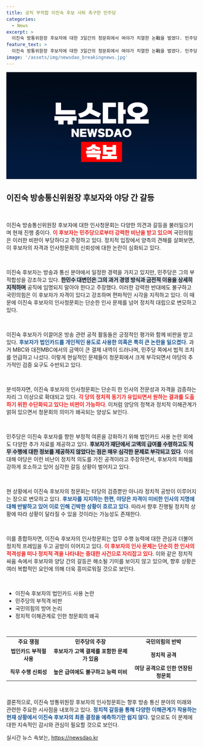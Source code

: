 ```yaml
---
title: 공직 부적합 이진숙 후보 사퇴 촉구한 민주당
categories:
  - News
excerpt: >
  이진숙 방통위원장 후보자에 대한 3일간의 청문회에서 여야가 치열한 논戰을 벌였다. 민주당은 인사 부적합성을 강조하며 사퇴를 촉구한 반면, 국민의힘은 청문회를 폭력으로 비판했다. 과연 이 후보자는 자격을 갖춘 인물일까?
feature_text: >
  이진숙 방통위원장 후보자에 대한 3일간의 청문회에서 여야가 치열한 논戰을 벌였다. 민주당은 인사 부적합성을 강조하며 사퇴를 촉구한 반면, 국민의힘은 청문회를 폭력으로 비판했다. 과연 이 후보자는 자격을 갖춘 인물일까?
image: '/assets/img/newsdao_breakingnews.jpg'
---
```


<p><img src="/assets/img/newsdao_breakingnews.jpg" alt="koreaapp 속보" /></p>

<h2 data-ke-size="size26">이진숙 방송통신위원장 후보자와 야당 간 갈등</h2>

<p data-ke-size="size16">&nbsp;</p>

<p>이진숙 방송통신위원장 후보자에 대한 인사청문회는 다양한 의견과 갈등을 불러일으키며 현재 진행 중이다. <b><span style="color: #ee2323;">이 후보자는 민주당으로부터 강력한 비난을 받고 있으며</span></b> 국민의힘은 이러한 비판이 부당하다고 주장하고 있다. 정치적 입장에서 양측의 견해를 살펴보면, 이 후보자의 자격과 인사청문회의 신뢰성에 대한 논란이 심화되고 있다. </p>

<p data-ke-size="size16">&nbsp;</p>

<p>이진숙 후보자는 방송과 통신 분야에서 일정한 경력을 가지고 있지만, 민주당은 그의 부적합성을 강조하고 있다. <b><span style="background-color: #21538527;">한민수 대변인은 그의 과거 경영 방식과 금전적 이용을 상세히 지적하며</span></b> 공직에 임명되지 말아야 한다고 주장했다. 이러한 강력한 반대에도 불구하고 국민의힘은 이 후보자가 자격이 있다고 강조하며 편파적인 시각을 지적하고 있다. 이 때문에 이진숙 후보자의 인사청문회는 단순한 인사 문제를 넘어 정치적 대립으로 변모하고 있다.</p>

<p data-ke-size="size16">&nbsp;</p>

<p>이진숙 후보자가 이끌어온 방송 관련 공적 활동들은 긍정적인 평가와 함께 비판을 받고 있다. <b><span style="color: #1a5490;">후보자가 법인카드를 개인적인 용도로 사용한 의혹은 특히 큰 논란을 일으켰다</span></b>. 과거 MBC와 대전MBC에서의 금액이 큰 결제 내역이 드러나며, 민주당 쪽에서 법적 조치를 언급하고 나섰다. 이렇게 현실적인 문제들이 청문회에서 크게 부각되면서 야당의 추가적인 검증 요구도 수반되고 있다.</p>

<p data-ke-size="size16">&nbsp;</p>

<p>분석하자면, 이진숙 후보자의 인사청문회는 단순히 한 인사의 전문성과 자격을 검증하는 자리 그 이상으로 확대되고 있다. <b><span style="color: #ee2323;">각 당의 정치적 동기가 유입되면서 원하는 결과를 도출하기 위한 수단화되고 있다는 비판이 가능하다</span></b>. 이처럼 양당의 정책과 정치적 이해관계가 얽혀 있으면서 청문회의 의미가 왜곡되는 양상도 보인다.</p>

<p data-ke-size="size16">&nbsp;</p>

<p>민주당은 이진숙 후보자를 향한 부정적 여론을 강화하기 위해 법인카드 사용 논란 외에도 다양한 추가 자료를 제공하고 있다. <b><span style="background-color: #21538527;">후보자가 재단에서 고액의 급여를 수령하고도 직무 수행에 대한 정보를 제공하지 않았다는 점은 매우 심각한 문제로 부각되고 있다</span></b>. 이에 대해 야당은 이런 비난이 정치적 의도를 가진 공격이라고 주장하면서, 후보자의 피해를 강하게 호소하고 있어 심각한 갈등 상황이 벌어지고 있다.</p>

<p data-ke-size="size16">&nbsp;</p>

<p>현 상황에서 이진숙 후보자의 청문회는 타당의 검증뿐만 아니라 정치적 공방이 이루어지는 장으로 변모하고 있다. <b><span style="color: #1a5490;">후보자를 지지하는 한편, 야당은 자격이 미비한 인사의 지명에 대해 반발하고 있어 이로 인해 긴박한 상황이 흐르고 있다</span></b>. 따라서 향후 진행될 정치적 상황에 따라 상황이 달라질 수 있을 것이라는 가능성도 존재한다. </p>

<p data-ke-size="size16">&nbsp;</p>

<p>이를 종합하자면, 이진숙 후보자의 인사청문회는 업무 수행 능력에 대한 관심과 더불어 정치적 프레임을 두고 공방이 이어지고 있다. <b><span style="color: #ee2323;">이 후보자의 인사 문제는 단순히 한 인사의 적격성을 떠나 정치적 격을 나타내는 중대한 사건으로 자리잡고 있다</span></b>. 이와 같은 정치적 싸움 속에서 후보자와 양당 간의 갈등은 해소될 기미를 보이지 않고 있으며, 향후 상황은 여러 복합적인 요인에 의해 더욱 흥미로워질 것으로 보인다. </p>

<p data-ke-size="size16">&nbsp;</p>

<ul>
    <li>이진숙 후보자의 법인카드 사용 논란</li>
    <li>민주당의 부적격 비판</li>
    <li>국민의힘의 방어 논리</li>
    <li>정치적 이해관계로 인한 청문회의 왜곡</li>
</ul>

<p data-ke-size="size16">&nbsp;</p>

<table>
    <tr>
        <td style="text-align: center; height: 17px;"><b>주요 쟁점</b></td>
        <td style="text-align: center; height: 17px;"><b>민주당의 주장</b></td>
        <td style="text-align: center; height: 17px;"><b>국민의힘의 반박</b></td>
    </tr>
    <tr>
        <td style="text-align: center; height: 17px;"><b>법인카드 부적절 사용</b></td>
        <td style="text-align: center; height: 17px;"><b>후보자가 고액 결제를 포함한 문제가 있음</b></td>
        <td style="text-align: center; height: 17px;"><b>정치적 공격</b></td>
    </tr>
    <tr>
        <td style="text-align: center; height: 17px;"><b>직무 수행 신뢰성</b></td>
        <td style="text-align: center; height: 17px;"><b>높은 급여에도 불구하고 능력 미비</b></td>
        <td style="text-align: center; height: 17px;"><b>여당 공격으로 인한 연장된 청문회</b></td>
    </tr>
</table>

<p data-ke-size="size16">&nbsp;</p>

<p>결론적으로, 이진숙 방통위원장 후보자의 인사청문회는 향후 방송 통신 분야의 미래와 관련한 주요한 시사점을 내포하고 있다. <b><span style="color: #1a5490;">정치적 갈등을 통해 다양한 이해관계가 작용하는 현재 상황에서 이진숙 후보자의 최종 결정을 예측하기란 쉽지 않다</span></b>. 앞으로도 이 문제에 대한 지속적인 감시와 관심이 필요할 것으로 보인다.</p>
실시간 뉴스 속보는, <a href="https://newsdao.kr" rel="dofollow">https://newsdao.kr</a>


